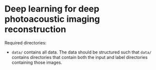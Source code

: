 # Deep learning for deep photoacoustic imaging reconstruction

Required directories:
 - `data/` contains all data. The data should be structured such that `data/`
   contains directories that contain both the input and label directories
   containing those images.
